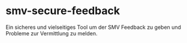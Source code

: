 # smv-secure-feedback
Ein sicheres und vielseitiges Tool um der SMV Feedback zu geben und Probleme zur Vermittlung zu melden.
